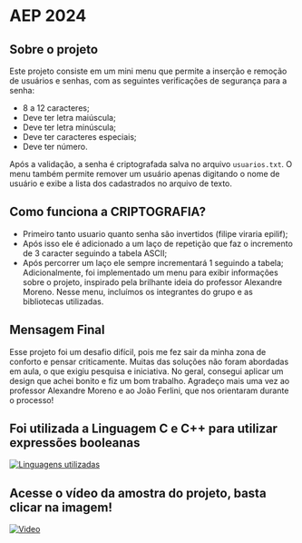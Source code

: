 # AEP 2024

## Sobre o projeto

Este projeto consiste em um mini menu que permite a inserção e remoção de usuários e senhas, com as seguintes verificações de segurança para a senha:

- 8 a 12 caracteres;
- Deve ter letra maiúscula;
- Deve ter letra minúscula;
- Deve ter caracteres especiais;
- Deve ter número.

Após a validação, a senha é criptografada salva no arquivo `usuarios.txt`. O menu também permite remover um usuário apenas digitando o nome de usuário e exibe a lista dos cadastrados no arquivo de texto.

## Como funciona a CRIPTOGRAFIA?
- Primeiro tanto usuario quanto senha são invertidos (filipe viraria epilif);
- Após isso ele é adicionado a um laço de repetição que faz o incremento de 3 caracter seguindo a tabela ASCII;
- Após percorrer um laço ele sempre incrementará 1 seguindo a tabela;
Adicionalmente, foi implementado um menu para exibir informações sobre o projeto, inspirado pela brilhante ideia do professor Alexandre Moreno. Nesse menu, incluímos os integrantes do grupo e as bibliotecas utilizadas.

## Mensagem Final

Esse projeto foi um desafio difícil, pois me fez sair da minha zona de conforto e pensar criticamente. Muitas das soluções não foram abordadas em aula, o que exigiu pesquisa e iniciativa. No geral, consegui aplicar um design que achei bonito e fiz um bom trabalho. Agradeço mais uma vez ao professor Alexandre Moreno e ao João Ferlini, que nos orientaram durante o processo!

## Foi utilizada a Linguagem C e C++ para utilizar expressões booleanas 
[![Linguagens utilizadas](https://i.imgur.com/dOlFp16.png)](https://youtu.be/DTY5xVDRnqI)

## Acesse o vídeo da amostra do projeto, basta clicar na imagem!
[![Video](https://i.imgur.com/JkdzOxY.png)](https://youtu.be/DTY5xVDRnqI)


